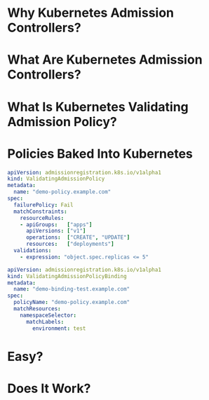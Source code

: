 # Why Kubernetes Admission Controllers?


# What Are Kubernetes Admission Controllers?


<!-- .slide: data-background="img/vap/01.jpg" data-background-size="contain" data-background-color="white" -->


<!-- .slide: data-background="img/vap/02.jpg" data-background-size="contain" data-background-color="white" -->


<!-- .slide: data-background="img/vap/03.jpg" data-background-size="contain" data-background-color="white" -->


<!-- .slide: data-background="img/vap/04.jpg" data-background-size="contain" data-background-color="white" -->


<!-- .slide: data-background="img/vap/05.jpg" data-background-size="contain" data-background-color="white" -->


<!-- .slide: data-background="img/vap/06.jpg" data-background-size="contain" data-background-color="white" -->


<!-- .slide: data-background="img/vap/07.jpg" data-background-size="contain" data-background-color="white" -->


<!-- .slide: data-background="img/vap/08.jpg" data-background-size="contain" data-background-color="white" -->


<!-- .slide: data-background="img/vap/09.jpg" data-background-size="contain" data-background-color="white" -->


<!-- .slide: data-background="img/vap/10.jpg" data-background-size="contain" data-background-color="white" -->


<!-- .slide: data-background="img/vap/11.jpg" data-background-size="contain" data-background-color="white" -->


<!-- .slide: data-background="img/vap/12.jpg" data-background-size="contain" data-background-color="white" -->


# What Is Kubernetes Validating Admission Policy?


# Policies Baked Into Kubernetes


```yaml
apiVersion: admissionregistration.k8s.io/v1alpha1
kind: ValidatingAdmissionPolicy
metadata:
  name: "demo-policy.example.com"
spec:
  failurePolicy: Fail
  matchConstraints:
    resourceRules:
    - apiGroups:   ["apps"]
      apiVersions: ["v1"]
      operations:  ["CREATE", "UPDATE"]
      resources:   ["deployments"]
  validations:
    - expression: "object.spec.replicas <= 5"
```


```yaml
apiVersion: admissionregistration.k8s.io/v1alpha1
kind: ValidatingAdmissionPolicyBinding
metadata:
  name: "demo-binding-test.example.com"
spec:
  policyName: "demo-policy.example.com"
  matchResources:
    namespaceSelector:
      matchLabels:
        environment: test
```


# Easy?


# Does It Work?
